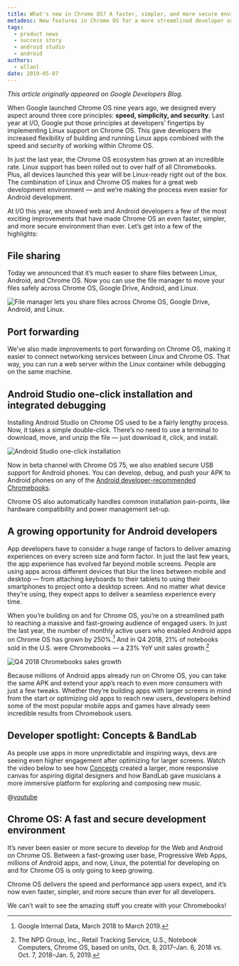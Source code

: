 ```yaml
---
title: What's new in Chrome OS? A faster, simpler, and more secure environment for Web and Android developers
metadesc: New features in Chrome OS for a more streamlined developer experience.
tags:
  - product news
  - success story
  - android studio
  - android
authors:
  - allanl
date: 2019-05-07
---
```


_This article originally appeared on Google Developers Blog._

When Google launched Chrome OS nine years ago, we designed every aspect around three core principles: **speed, simplicity, and security**. Last year at I/O, Google put those principles at developers’ fingertips by implementing Linux support on Chrome OS. This gave developers the increased flexibility of building and running Linux apps combined with the speed and security of working within Chrome OS.

In just the last year, the Chrome OS ecosystem has grown at an incredible rate. Linux support has been rolled out to over half of all Chromebooks. Plus, all devices launched this year will be Linux-ready right out of the box. The combination of Linux and Chrome OS makes for a great web development environment — and we’re making the process even easier for Android development.

At I/O this year, we showed web and Android developers a few of the most exciting improvements that have made Chrome OS an even faster, simpler, and more secure environment than ever. Let’s get into a few of the highlights:

## File sharing

Today we announced that it’s much easier to share files between Linux, Android, and Chrome OS. Now you can use the file manager to move your files safely across Chrome OS, Google Drive, Android, and Linux.

![File manager lets you share files across Chrome OS, Google Drive, Android, and Linux.](/images/posts/chromeos-io-19/file-sharing.gif)

## Port forwarding

We’ve also made improvements to port forwarding on Chrome OS, making it easier to connect networking services between Linux and Chrome OS. That way, you can run a web server within the Linux container while debugging on the same machine.

## Android Studio one-click installation and integrated debugging

Installing Android Studio on Chrome OS used to be a fairly lengthy process. Now, it takes a simple double-click. There’s no need to use a terminal to download, move, and unzip the file — just download it, click, and install.

![Android Studio one-click installation](/images/posts/chromeos-io-19/one-click-install-android-studio.png)

Now in beta channel with Chrome OS 75, we also enabled secure USB support for Android phones. You can develop, debug, and push your APK to Android phones on any of the [Android developer-recommended Chromebooks](https://developer.android.com/studio#Requirements).

Chrome OS also automatically handles common installation pain-points, like hardware compatibility and power management set-up.

## A growing opportunity for Android developers

App developers have to consider a huge range of factors to deliver amazing experiences on every screen size and form factor. In just the last few years, the app experience has evolved far beyond mobile screens. People are using apps across different devices that blur the lines between mobile and desktop — from attaching keyboards to their tablets to using their smartphones to project onto a desktop screen. And no matter what device they’re using, they expect apps to deliver a seamless experience every time.

When you’re building on and for Chrome OS, you’re on a streamlined path to reaching a massive and fast-growing audience of engaged users. In just the last year, the number of monthly active users who enabled Android apps on Chrome OS has grown by 250%.[^1] And in Q4 2018, 21% of notebooks sold in the U.S. were Chromebooks — a 23% YoY unit sales growth.[^2]

[^1]: Google Internal Data, March 2018 to March 2019.
[^2]: The NPD Group, Inc., Retail Tracking Service, U.S., Notebook Computers, Chrome OS, based on units, Oct. 8, 2017–Jan. 6, 2018 vs. Oct. 7, 2018–Jan. 5, 2019.

![Q4 2018 Chromebooks sales growth](/images/posts/chromeos-io-19/q4-2018-chromebooks-sales.gif)

Because millions of Android apps already run on Chrome OS, you can take the same APK and extend your app’s reach to even more consumers with just a few tweaks. Whether they’re building apps with larger screens in mind from the start or optimizing old apps to reach new users, developers behind some of the most popular mobile apps and games have already seen incredible results from Chromebook users.

## Developer spotlight: Concepts & BandLab

As people use apps in more unpredictable and inspiring ways, devs are seeing even higher engagement after optimizing for larger screens. Watch the video below to see how [Concepts](/{{locale.code}}/stories/concepts) created a larger, more responsive canvas for aspiring digital designers and how BandLab gave musicians a more immersive platform for exploring and composing new music.

@[youtube](https://www.youtube.com/watch?v=ypTbEKzwMEo)

## Chrome OS: A fast and secure development environment

It’s never been easier or more secure to develop for the Web and Android on Chrome OS. Between a fast-growing user base, Progressive Web Apps, millions of Android apps, and now, Linux, the potential for developing on and for Chrome OS is only going to keep growing.

Chrome OS delivers the speed and performance app users expect, and it’s now even faster, simpler, and more secure than ever for all developers.

We can’t wait to see the amazing stuff you create with your Chromebooks!
